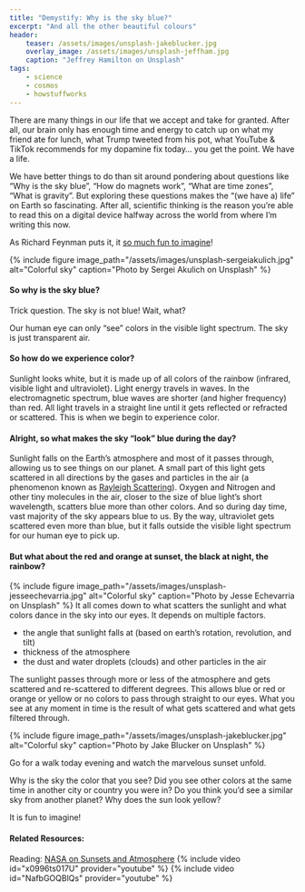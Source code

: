 ```yaml
---
title: "Demystify: Why is the sky blue?"
excerpt: "And all the other beautiful colours"
header:
    teaser: /assets/images/unsplash-jakeblucker.jpg
    overlay_image: /assets/images/unsplash-jeffham.jpg
    caption: "Jeffrey Hamilton on Unsplash"
tags:
    - science
    - cosmos
    - howstuffworks
---
```

There are many things in our life that we accept and take for granted. After all, our brain only has enough time and energy to catch up on what my friend ate for lunch, what Trump tweeted from his pot, what YouTube & TikTok recommends for my dopamine fix today… you get the point. We have a life.

We have better things to do than sit around pondering about questions like “Why is the sky blue”, “How do magnets work”, “What are time zones”, “What is gravity”. But exploring these questions makes the “(we have a) life” on Earth so fascinating. After all, scientific thinking is the reason you’re able to read this on a digital device halfway across the world from where I’m writing this now.

As Richard Feynman puts it, it [so much fun to imagine](https://www.youtube.com/playlist?list=PL2D30B1DEFFDA0310)!

{% include figure image_path="/assets/images/unsplash-sergeiakulich.jpg" alt="Colorful sky" caption="Photo by Sergei Akulich on Unsplash" %}

#### So why is the sky blue?
Trick question. The sky is not blue! Wait, what?

Our human eye can only “see” colors in the visible light spectrum. The sky is just transparent air.

#### So how do we experience color?
Sunlight looks white, but it is made up of all colors of the rainbow (infrared, visible light and ultraviolet). Light energy travels in waves. In the electromagnetic spectrum, blue waves are shorter (and higher frequency) than red. All light travels in a straight line until it gets reflected or refracted or scattered. This is when we begin to experience color.

#### Alright, so what makes the sky “look” blue during the day?
Sunlight falls on the Earth’s atmosphere and most of it passes through, allowing us to see things on our planet. A small part of this light gets scattered in all directions by the gases and particles in the air (a phenomenon known as [Rayleigh Scattering](https://www.britannica.com/science/Rayleigh-scattering)). Oxygen and Nitrogen and other tiny molecules in the air, closer to the size of blue light’s short wavelength, scatters blue more than other colors. And so during day time, vast majority of the sky appears blue to us. By the way, ultraviolet gets scattered even more than blue, but it falls outside the visible light spectrum for our human eye to pick up.

#### But what about the red and orange at sunset, the black at night, the rainbow?
{% include figure image_path="/assets/images/unsplash-jesseechevarria.jpg" alt="Colorful sky" caption="Photo by Jesse Echevarria on Unsplash" %}
It all comes down to what scatters the sunlight and what colors dance in the sky into our eyes. It depends on multiple factors.

- the angle that sunlight falls at (based on earth’s rotation, revolution, and tilt)
- thickness of the atmosphere
- the dust and water droplets (clouds) and other particles in the air

The sunlight passes through more or less of the atmosphere and gets scattered and re-scattered to different degrees. This allows blue or red or orange or yellow or no colors to pass through straight to our eyes. What you see at any moment in time is the result of what gets scattered and what gets filtered through.

{% include figure image_path="/assets/images/unsplash-jakeblucker.jpg" alt="Colorful sky" caption="Photo by Jake Blucker on Unsplash" %}

Go for a walk today evening and watch the marvelous sunset unfold.

Why is the sky the color that you see? Did you see other colors at the same time in another city or country you were in? Do you think you’d see a similar sky from another planet? Why does the sun look yellow?

It is fun to imagine!

#### Related Resources:
Reading: [NASA on Sunsets and Atmosphere](https://nasaeclips.arc.nasa.gov/video/ourworld/our-world-sunsets-and-atmosphere)
{% include video id="x0996ts017U" provider="youtube" %}
{% include video id="NafbGOQBlQs" provider="youtube" %}

